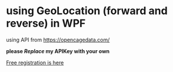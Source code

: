 # using GeoLocation (forward and reverse) in WPF
using API from https://opencagedata.com/

**please _Replace_ my APIKey with your own**

[Free registration is here](https://opencagedata.com/users/sign_up)

